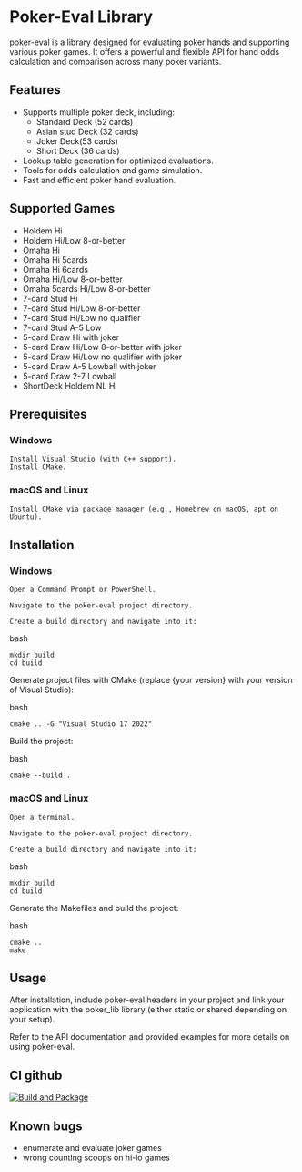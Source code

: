 # Poker-Eval Library

poker-eval is a library designed for evaluating poker hands and supporting various poker games. It offers a powerful and flexible API for hand odds calculation and comparison across many poker variants.

## Features

- Supports multiple poker deck, including:
  - Standard Deck (52 cards)
  - Asian stud Deck (32 cards)
  - Joker Deck(53 cards)
  - Short Deck (36 cards)
- Lookup table generation for optimized evaluations.
- Tools for odds calculation and game simulation.
- Fast and efficient poker hand evaluation.

## Supported Games

- Holdem Hi
- Holdem Hi/Low 8-or-better
- Omaha Hi
- Omaha Hi 5cards
- Omaha Hi 6cards
- Omaha Hi/Low 8-or-better
- Omaha 5cards Hi/Low 8-or-better
- 7-card Stud Hi
- 7-card Stud Hi/Low 8-or-better
- 7-card Stud Hi/Low no qualifier
- 7-card Stud A-5 Low
- 5-card Draw Hi with joker
- 5-card Draw Hi/Low 8-or-better with joker
- 5-card Draw Hi/Low no qualifier with joker
- 5-card Draw A-5 Lowball with joker
- 5-card Draw 2-7 Lowball
- ShortDeck Holdem NL Hi

## Prerequisites

### Windows

    Install Visual Studio (with C++ support).
    Install CMake.

### macOS and Linux

    Install CMake via package manager (e.g., Homebrew on macOS, apt on Ubuntu).

## Installation

### Windows

    Open a Command Prompt or PowerShell.

    Navigate to the poker-eval project directory.

    Create a build directory and navigate into it:

bash

```
mkdir build
cd build
```

Generate project files with CMake (replace {your version} with your version of Visual Studio):

bash

```
cmake .. -G "Visual Studio 17 2022"
```

Build the project:

bash

```
cmake --build .
```

### macOS and Linux

    Open a terminal.

    Navigate to the poker-eval project directory.

    Create a build directory and navigate into it:

bash

```
mkdir build
cd build
```

Generate the Makefiles and build the project:

bash

```
cmake ..
make
```

## Usage

After installation, include poker-eval headers in your project and link your application with the poker_lib library (either static or shared depending on your setup).

Refer to the API documentation and provided examples for more details on using poker-eval.

## CI github

[![Build and Package](https://github.com/jejellyroll-fr/poker-eval/actions/workflows/ci.yaml/badge.svg?branch=master&event=push)](https://github.com/jejellyroll-fr/poker-eval/actions/workflows/ci.yaml)

## Known bugs

- enumerate and evaluate joker games
- wrong counting scoops on hi-lo games